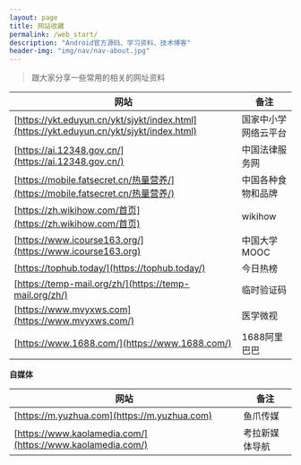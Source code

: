 ```yaml
---
layout: page
title: 网站收藏
permalink: /web_start/
description: "Android官方源码、学习资料、技术博客"
header-img: "img/nav/nav-about.jpg"
---
```


> 跟大家分享一些常用的相关的网址资料

|网站|备注|
|---|---|
|[https://ykt.eduyun.cn/ykt/sjykt/index.html](https://ykt.eduyun.cn/ykt/sjykt/index.html)|国家中小学网络云平台|
|[https://ai.12348.gov.cn/](https://ai.12348.gov.cn/)|中国法律服务网|
|[https://mobile.fatsecret.cn/热量营养/](https://mobile.fatsecret.cn/热量营养/)|中国各种食物和品牌|
|[https://zh.wikihow.com/首页](https://zh.wikihow.com/首页)|wikihow|
|[https://www.icourse163.org/](https://www.icourse163.org)|中国大学MOOC|
|[https://tophub.today/](https://tophub.today/)|今日热榜|
|[https://temp-mail.org/zh/](https://temp-mail.org/zh/)|临时验证码|
|[https://www.mvyxws.com](https://www.mvyxws.com/)|医学微视|
|[https://www.1688.com/](https://www.1688.com/)|1688阿里巴巴|




**自媒体**

|网站|备注|
|---|---|
|[https://m.yuzhua.com](https://m.yuzhua.com)|鱼爪传媒|
|[https://www.kaolamedia.com/](https://www.kaolamedia.com/)|考拉新媒体导航|